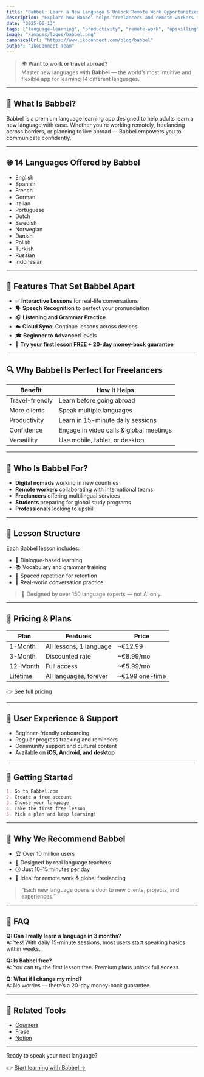 ```yaml
---
title: "Babbel: Learn a New Language & Unlock Remote Work Opportunities"
description: "Explore how Babbel helps freelancers and remote workers improve their language skills with interactive lessons, speech recognition, and mobile access."
date: "2025-06-13"
tags: ["language-learning", "productivity", "remote-work", "upskilling"]
image: "/images/logos/babbel.png"
canonicalUrl: "https://www.ikoconnect.com/blog/babbel"
author: "IkoConnect Team"
---
```


> 🌍 **Want to work or travel abroad?**  
> Master new languages with **Babbel** — the world’s most intuitive and flexible app for learning 14 different languages.

---

## 🧠 What Is Babbel?

Babbel is a premium language learning app designed to help adults learn a new language with ease. Whether you're working remotely, freelancing across borders, or planning to live abroad — Babbel empowers you to communicate confidently.

---

## 🌐 14 Languages Offered by Babbel

- English  
- Spanish  
- French  
- German  
- Italian  
- Portuguese  
- Dutch  
- Swedish  
- Norwegian  
- Danish  
- Polish  
- Turkish  
- Russian  
- Indonesian

---

## 📲 Features That Set Babbel Apart

- ✅ **Interactive Lessons** for real-life conversations
- 🗣️ **Speech Recognition** to perfect your pronunciation
- 🎧 **Listening and Grammar Practice**
- ☁️ **Cloud Sync**: Continue lessons across devices
- 🎓 **Beginner to Advanced** levels
- 💸 **Try your first lesson FREE + 20-day money-back guarantee**

---

## 🔍 Why Babbel Is Perfect for Freelancers

| Benefit | How It Helps |
|--------|--------------|
| Travel-friendly | Learn before going abroad |
| More clients | Speak multiple languages |
| Productivity | Learn in 15-minute daily sessions |
| Confidence | Engage in video calls & global meetings |
| Versatility | Use mobile, tablet, or desktop |

---

## 🧭 Who Is Babbel For?

- **Digital nomads** working in new countries
- **Remote workers** collaborating with international teams
- **Freelancers** offering multilingual services
- **Students** preparing for global study programs
- **Professionals** looking to upskill

---

## 🧱 Lesson Structure

Each Babbel lesson includes:
- 🧩 Dialogue-based learning
- 📚 Vocabulary and grammar training
- 🔄 Spaced repetition for retention
- 🎯 Real-world conversation practice

> 🚀 Designed by over 150 language experts — not AI only.

---

## 💼 Pricing & Plans

| Plan | Features | Price |
|------|----------|-------|
| 1-Month | All lessons, 1 language | ~€12.99 |
| 3-Month | Discounted rate | ~€8.99/mo |
| 12-Month | Full access | ~€5.99/mo |
| Lifetime | All languages, forever | ~€199 one-time |

👉 [See full pricing](https://www.babbel.com/pricing)

---

## 🔐 User Experience & Support

- Beginner-friendly onboarding
- Regular progress tracking and reminders
- Community support and cultural content
- Available on **iOS, Android, and desktop**

---

## 🚀 Getting Started

```markdown
1. Go to Babbel.com
2. Create a free account
3. Choose your language
4. Take the first free lesson
5. Pick a plan and keep learning!
```

---

## 📣 Why We Recommend Babbel

- 🏆 Over 10 million users
- 🧠 Designed by real language teachers
- 🕓 Just 10–15 minutes per day
- 💼 Ideal for remote work & global freelancing

> “Each new language opens a door to new clients, projects, and experiences.”

---

## 🙋 FAQ

**Q: Can I really learn a language in 3 months?**  
A: Yes! With daily 15-minute sessions, most users start speaking basics within weeks.

**Q: Is Babbel free?**  
A: You can try the first lesson free. Premium plans unlock full access.

**Q: What if I change my mind?**  
A: No worries — there’s a 20-day money-back guarantee.

---

## 🧩 Related Tools

- [Coursera](/blog/coursera)
- [Frase](/blog/frase)
- [Notion](/blog/notion)

---

Ready to speak your next language?

👉 [Start learning with Babbel →](https://tidd.ly/3HWnCEf)

